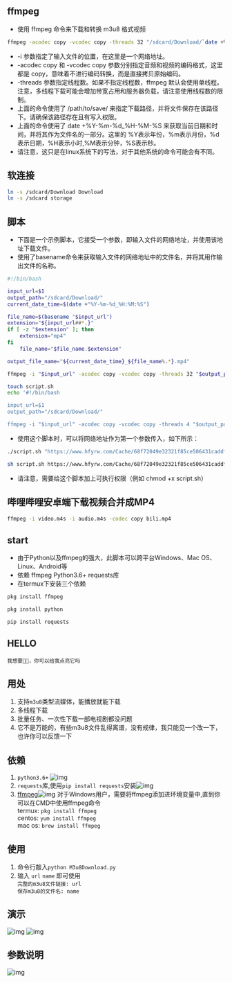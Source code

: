 ## ffmpeg
* 使用 ffmpeg 命令来下载和转换 m3u8 格式视频
```sh
ffmpeg -acodec copy -vcodec copy -threads 32 "/sdcard/Download/`date +%Y-%m-%d_%H-%M-%S`_m3u8.mp4" -i "https://www.hfyrw.com/Cache/68f72049e32321f85ce506431caddfe6.m3u8"
```
* -i 参数指定了输入文件的位置，在这里是一个网络地址。
* -acodec copy 和 -vcodec copy 参数分别指定音频和视频的编码格式，这里都是 copy，意味着不进行编码转换，而是直接拷贝原始编码。
* -threads 参数指定线程数。如果不指定线程数，ffmpeg 默认会使用单线程。注意，多线程下载可能会增加带宽占用和服务器负载，请注意使用线程数的限制。
* 上面的命令使用了 /path/to/save/ 来指定下载路径，并将文件保存在该路径下。请确保该路径存在且有写入权限。
* 上面的命令使用了 date +%Y-%m-%d_%H-%M-%S 来获取当前日期和时间，并将其作为文件名的一部分。这里的 %Y表示年份，%m表示月份，%d表示日期，%H表示小时,%M表示分钟，%S表示秒。
* 请注意，这只是在linux系统下的写法，对于其他系统的命令可能会有不同。

## 软连接
```sh
ln -s /sdcard/Download Download
ln -s /sdcard storage
```

## 脚本
* 下面是一个示例脚本，它接受一个参数，即输入文件的网络地址，并使用该地址下载文件。
* 使用了basename命令来获取输入文件的网络地址中的文件名，并将其用作输出文件的名称。
```bash
#!/bin/bash

input_url=$1
output_path="/sdcard/Download/"
current_date_time=$(date +"%Y-%m-%d_%H:%M:%S")

file_name=$(basename "$input_url")
extension="${input_url##*.}"
if [ -z "$extension" ]; then
    extension="mp4"
fi
	file_name="$file_name.$extension"

output_file_name="${current_date_time}_${file_name%.*}.mp4"

ffmpeg -i "$input_url" -acodec copy -vcodec copy -threads 32 "$output_path$output_file_name"
```

```sh
touch script.sh
echo '#!/bin/bash

input_url=$1
output_path="/sdcard/Download/"

ffmpeg -i "$input_url" -acodec copy -vcodec copy -threads 4 "$output_path`date +%Y-%m-%d_%H-%M-%S`_m3u8.mp4"' >> script.sh
```

* 使用这个脚本时，可以将网络地址作为第一个参数传入，如下所示：
```bash
./script.sh "https://www.hfyrw.com/Cache/68f72049e32321f85ce506431caddfe6.m3u8"
```
```bash
sh script.sh https://www.hfyrw.com/Cache/68f72049e32321f85ce506431caddfe6.m3u8
```
* 请注意，需要给这个脚本加上可执行权限（例如 chmod +x script.sh）

## 哔哩哔哩安卓端下载视频合并成MP4
```sh
ffmpeg -i video.m4s -i audio.m4s -codec copy bili.mp4
```

## start
* 由于Python以及ffmpeg的强大，此脚本可以跨平台Windows、Mac OS、Linux、Android等
* 依赖 ffmpeg Python3.6+ requests库
* 在termux下安装三个依赖
```sh
pkg install ffmpeg
```
```sh
pkg install python
```
```sh
pip install requests
```

## HELLO
    我想要🌟🌟，你可以给我点亮它吗


## 用处

1. 支持`m3u8`类型流媒体，能播放就能下载
2. 多线程下载
3. 批量任务、一次性下载一部电视剧都没问题  
4. 它不是万能的，有些m3u8文件乱得离谱，没有规律，我只能见一个改一下，也许你可以反馈一下

## 依赖

1. `python3.6+` ![img](img/1610781483234.jpg) 
2. `requests`库,使用`pip install requests`安装![img](img/1610781483232.jpg)  
3. [ffmpeg](http://www.ffmpeg.org)![img](img/1610781483229.jpg)
   对于Windows用户，需要将ffmpeg添加进环境变量中,直到你可以在CMD中使用ffmpeg命令   
    termux: `pkg install ffmpeg`  
    centos: `yum install ffmpeg`  
    mac os: `brew install ffmpeg`  
   

## 使用

1. 命令行敲入`python M3u8Download.py`
2. 输入 `url` `name` 即可使用  
   `完整的m3u8文件链接: url`  
   `保存m3u8的文件名: name`
   

## 演示

![img](img/1610781483225.jpg)
![img](img/1610781483227.jpg)


## 参数说明

![img](img/1610781483220.jpg)
